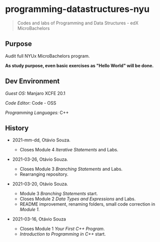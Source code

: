 # programming-datastructures-nyu

> Codes and labs of Programming and Data Structures - edX MicroBachelors

## Purpose

Audit full NYUx MicroBachelors program.

**As study purpose, even basic exercises as "Hello World" will be done.**

## Dev Environment

_Guest OS:_ Manjaro XCFE 20.1

_Code Editor:_ Code - OSS

_Programming Languages:_ C++

## History

- 2021-mm-dd, Otávio Souza.
  - Closes Module 4 _Iterative Statements_ and Labs.

- 2021-03-26, Otávio Souza.
  - Closes Module 3 _Branching Statements_ and Labs.
  - Rearranging repository.

- 2021-03-20, Otávio Souza.
  - Module 3 _Branching Statements_ start.
  - Closes Module 2 _Data Types and Expressions_ and Labs.
  - README improvement, renaming folders, small code correction in _Module 1_.

- 2021-03-16, Otávio Souza
  - Closes Module 1 _Your First C++ Program_.
  - _Introduction to Programming in C++_ start.
